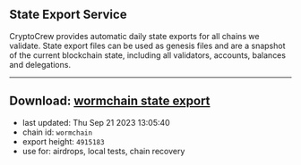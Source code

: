 ## State Export Service
CryptoCrew provides automatic daily state exports for all chains we validate. State export files can be used as genesis files and are a snapshot of the current blockchain state, including all validators, accounts, balances and delegations.

---
**Download: [wormchain state export](https://dl.ccvalidators.com/SERVICE/wormchain/wormchain_export_4915183.json)**
---

- last updated: Thu Sep 21 2023 13:05:40
- chain id: `wormchain`
- export height: `4915183`
- use for: airdrops, local tests, chain recovery
